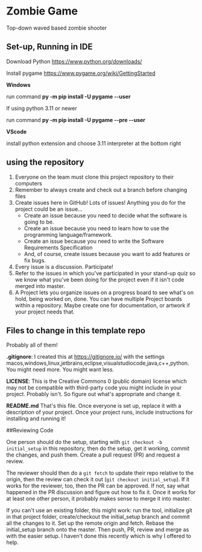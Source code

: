 # Zombie Game
Top-down waved based zombie shooter


## Set-up, Running in IDE
Download Python https://www.python.org/downloads/

Install pygame https://www.pygame.org/wiki/GettingStarted

**Windows**

run command **py -m pip install -U pygame --user**

If using python 3.11 or newer

run command **py -m pip install -U pygame  --pre --user**

**VScode**

install python extension and choose 3.11 interpreter at the bottom right


## using the repository

1. Everyone on the team must clone this project repository to their computers
3. Remember to always create and check out a branch before changing files
2. Create issues here in GitHub! Lots of issues! Anything you do for the project could be an issue...
    * Create an issue because you need to decide what the software is going to be.
    * Create an issue because you need to learn how to use the programming language/framework.
    * Create an issue because you need to write the Software Requirements Specification
    * And, of course, create issues because you want to add features or fix bugs.
3. Every issue is a discussion. Participate!
4. Refer to the issues in which you've participated in your stand-up quiz so we know what you've been doing for the project even if it isn't code merged into master.
5. A Project lets you organize issues on a progress board to see what's on hold, being worked on, done. You can have multiple Project boards within a repository. Maybe create one for documentation, or artwork if your project needs that.

## Files to change in this template repo
Probably all of them!

**.gitignore**: I created this at https://gitignore.io/ with the settings macos,windows,linux,jetbrains,eclipse,visualstudiocode,java,c++,python. You might need more. You might want less.

**LICENSE**: This is the Creative Commons 0 (public domain) license which may not be compatible with third-party code you might include in your project. Probably isn't. So figure out what's appropriate and change it.

**README.md** That's this file. Once everyone is set up, replace it with a description of your project. Once your project runs, include instructions for installing and running it!

##Reviewing Code

One person should do the setup, starting with ``git checkout -b initial_setup`` in this repository, then do the setup, get it working, commit the changes, and push them. Create a pull request (PR) and request a review.

The reviewer should then do a ``git fetch`` to update their repo relative to the origin, then the review can  check it out (``git checkout initial_setup``). If it works for the reviewer, too, then the PR can be approved. If not, say what happened in the PR discussion and figure out how to fix it. Once it works for at least one other person, it probably makes sense to merge it into master.

If you can't use an existing folder, this might work: run the tool, initialize git in that project folder, create/checkout the initial_setup branch and commit all the changes to it. Set up the remote origin and fetch. Rebase the initial_setup branch onto the master. Then push, PR, review and merge as with the easier setup. I haven't done this recently which is why I offered to help.
